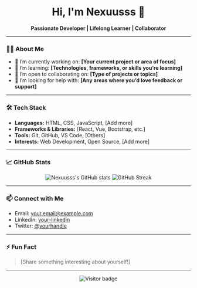<h1 align="center">Hi, I'm Nexuusss 👋</h1>
<p align="center">
  <b>Passionate Developer | Lifelong Learner | Collaborator</b>
</p>

---

### 👨‍💻 About Me

- 🔭 I’m currently working on: **[Your current project or area of focus]**
- 🌱 I’m learning: **[Technologies, frameworks, or skills you’re learning]**
- 👯 I’m open to collaborating on: **[Type of projects or topics]**
- 🤝 I’m looking for help with: **[Any areas where you’d love feedback or support]**

---

### 🛠️ Tech Stack

- **Languages:** HTML, CSS, JavaScript, [Add more]
- **Frameworks & Libraries:** [React, Vue, Bootstrap, etc.]
- **Tools:** Git, GitHub, VS Code, [Others]
- **Interests:** Web Development, Open Source, [Add more]

---

### 📈 GitHub Stats

<p align="center">
  <img src="https://github-readme-stats.vercel.app/api?username=Nexuusss&show_icons=true&theme=default" alt="Nexuusss's GitHub stats" />
  <img src="https://github-readme-streak-stats.herokuapp.com/?user=Nexuusss&theme=default" alt="GitHub Streak" />
</p>

---

### 📫 Connect with Me

- Email: [your.email@example.com](mailto:your.email@example.com)
- LinkedIn: [your-linkedin](https://linkedin.com/in/your-linkedin)
- Twitter: [@yourhandle](https://twitter.com/yourhandle)

---

### ⚡ Fun Fact

> [Share something interesting about yourself!]

---

<p align="center">
  <img src="https://visitor-badge.laobi.icu/badge?page_id=Nexuusss.Nexuusss" alt="Visitor badge" />
</p>
